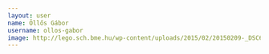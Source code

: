 ```yaml
---
layout: user
name: Öllős Gábor
username: ollos-gabor
image: http://lego.sch.bme.hu/wp-content/uploads/2015/02/20150209-_DSC6599-150x150.jpg
---
```

